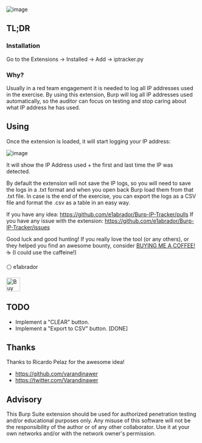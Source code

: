![image](https://github.com/e1abrador/Burp-IP-Logger/assets/74373745/0850a68e-a3e3-450b-baca-3946ca3c87ec)

## TL;DR

### Installation

Go to the Extensions -> Installed -> Add -> iptracker.py

### Why?

Usually in a red team engagement it is needed to log all IP addresses used in the exercise. By using this extension, Burp will log all IP addresses used automatically, so the auditor can focus on testing and stop caring about what IP address he has used.

## Using

Once the extension is loaded, it will start logging your IP address:

![image](https://github.com/e1abrador/Burp-IP-Logger/assets/74373745/592eb967-d84c-4195-9b93-3f0f0adf5f8e)

It will show the IP Address used + the first and last time the IP was detected. 

By default the extension will not save the IP logs, so you will need to save the logs in a .txt format and when you open back Burp load them from that .txt file.
In case is the end of the exercise, you can export the logs as a CSV file and format the .csv as a table in an easy way.

If you have any idea: https://github.com/e1abrador/Burp-IP-Tracker/pulls
If you have any issue with the extension: https://github.com/e1abrador/Burp-IP-Tracker/issues

Good luck and good hunting!
If you really love the tool (or any others), or they helped you find an awesome bounty, consider [BUYING ME A COFFEE!](https://www.buymeacoffee.com/e1abrador) ☕ (I could use the caffeine!)

⚪ e1abrador

<a href='https://www.buymeacoffee.com/e1abrador' target='_blank'><img height='36' style='border:0px;height:36px;' src='https://storage.ko-fi.com/cdn/kofi2.png?v=3' border='0' alt='Buy Me a Coffee at ko-fi.com' /></a>

## TODO

- Implement a "CLEAR" button.
- Implement a "Export to CSV" button. [DONE]

## Thanks

Thanks to Ricardo Pelaz for the awesome idea!
- https://github.com/varandinawer
- https://twitter.com/Varandinawer

## Advisory

This Burp Suite extension should be used for authorized penetration testing and/or educational purposes only. Any misuse of this software will not be the responsibility of the author or of any other collaborator. Use it at your own networks and/or with the network owner's permission.
